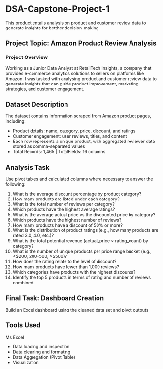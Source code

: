 # DSA-Capstone-Project-1

This product entails analysis on product and customer review data to generate insights for betther decision-making

## Project Topic: Amazon Product Review Analysis
### Project Overview
Working as a Junior Data Analyst at RetailTech Insights, a company that provides e-commerce analytics solutions to sellers on platforms like Amazon. I was tasked with analysing product and customer review data to generate insights that can guide product improvement, marketing strategies, and customer engagement.

## Dataset Description 
The dataset contains information scraped from Amazon product pages, including: 
- Product details: name, category, price, discount, and ratings 
- Customer engagement: user reviews, titles, and content 
- Each row represents a unique product, with aggregated reviewer data stored as comma-separated values 
- Total Records: 1,465 | TotalFields: 16 columns

## Analysis Task
Use pivot tables and calculated columns where necessary to answer the following:
1. What is the average discount percentage by product category?
2. How many products are listed under each category?
3. What is the total number of reviews per category?
4. Which products have the highest average ratings?
5. What is the average actual price vs the discounted price by category?
6. Which products have the highest number of reviews?
7. How many products have a discount of 50% or more?
8. What is the distribution of product ratings (e.g., how many products are rated 3.0, 4.0, etc.)?
9. What is the total potential revenue (actual_price × rating_count) by category?
10. What is the number of unique products per price range bucket (e.g., <$200, $200–$500, >$500)?
11. How does the rating relate to the level of discount?
12. How many products have fewer than 1,000 reviews?
13. Which categories have products with the highest discounts?
14. Identify the top 5 products in terms of rating and number of reviews combined.

## Final Task: Dashboard Creation
Build an Excel dashboard using the cleaned data set and pivot outputs

## Tools Used
Ms Excel
- Data loading and inspection
- Data cleaning and formating
- Data Aggregation (Pivot Table)
- Visualization
